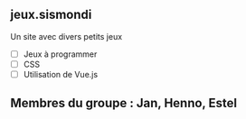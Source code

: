 ## jeux.sismondi

Un site avec divers petits jeux

- [ ] Jeux à programmer
- [ ] CSS
- [ ] Utilisation de Vue.js

## Membres du groupe : Jan, Henno, Estel
